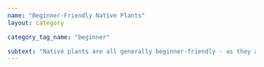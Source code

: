 ```yaml
---
name: "Beginner-Friendly Native Plants"
layout: category

category_tag_name: "beginner"

subtext: "Native plants are all generally beginner-friendly - as they are perfectly matched to our current environment. However, here is a list of plants that might be extra fun and rewarding for the beginner native plant gardener"
---
```




